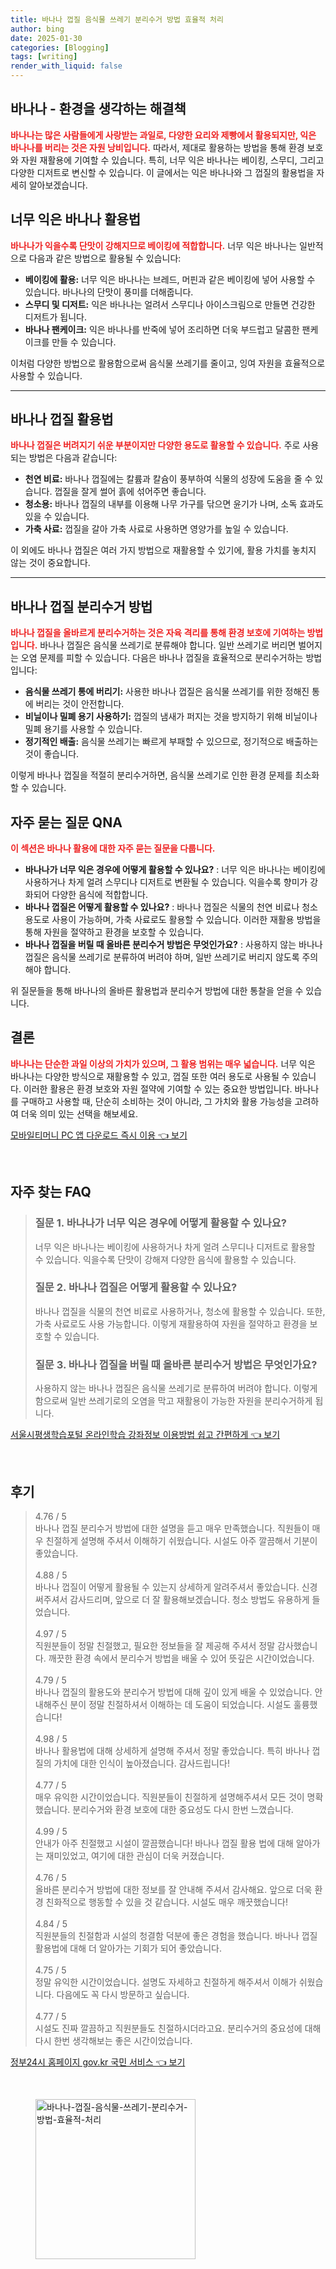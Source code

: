 ```yaml
---
title: 바나나 껍질 음식물 쓰레기 분리수거 방법 효율적 처리
author: bing
date: 2025-01-30
categories: [Blogging]
tags: [writing]
render_with_liquid: false
---
```



<h2 id='바나나-환경을-생각하는-해결책'>바나나 - 환경을 생각하는 해결책</h2>

<p><b><span style="color: #ee2323;">바나나는 많은 사람들에게 사랑받는 과일로, 다양한 요리와 제빵에서 활용되지만, 익은 바나나를 버리는 것은 자원 낭비입니다.</span></b> 따라서, 제대로 활용하는 방법을 통해 환경 보호와 자원 재활용에 기여할 수 있습니다. 특히, 너무 익은 바나나는 베이킹, 스무디, 그리고 다양한 디저트로 변신할 수 있습니다. 이 글에서는 익은 바나나와 그 껍질의 활용법을 자세히 알아보겠습니다.</p>

<h2 id='너무-익은-바나나-활용법'>너무 익은 바나나 활용법</h2>

<p><b><span style="color: #ee2323;">바나나가 익을수록 단맛이 강해지므로 베이킹에 적합합니다.</span></b> 너무 익은 바나나는 일반적으로 다음과 같은 방법으로 활용될 수 있습니다:</p>

<ul>
    <li><b>베이킹에 활용:</b> 너무 익은 바나나는 브레드, 머핀과 같은 베이킹에 넣어 사용할 수 있습니다. 바나나의 단맛이 풍미를 더해줍니다.</li>
    <li><b>스무디 및 디저트:</b> 익은 바나나는 얼려서 스무디나 아이스크림으로 만들면 건강한 디저트가 됩니다.</li>
    <li><b>바나나 팬케이크:</b> 익은 바나나를 반죽에 넣어 조리하면 더욱 부드럽고 달콤한 팬케이크를 만들 수 있습니다.</li>
</ul>

<p>이처럼 다양한 방법으로 활용함으로써 음식물 쓰레기를 줄이고, 잉여 자원을 효율적으로 사용할 수 있습니다.</p>

<hr />

<h2 id='바나나-껍질-활용법'>바나나 껍질 활용법</h2>

<p><b><span style="color: #ee2323;">바나나 껍질은 버려지기 쉬운 부분이지만 다양한 용도로 활용할 수 있습니다.</span></b> 주로 사용되는 방법은 다음과 같습니다:</p>

<ul>
    <li><b>천연 비료:</b> 바나나 껍질에는 칼륨과 칼슘이 풍부하여 식물의 성장에 도움을 줄 수 있습니다. 껍질을 잘게 썰어 흙에 섞어주면 좋습니다.</li>
    <li><b>청소용:</b> 바나나 껍질의 내부를 이용해 나무 가구를 닦으면 윤기가 나며, 소독 효과도 있을 수 있습니다.</li>
    <li><b>가축 사료:</b> 껍질을 갈아 가축 사료로 사용하면 영양가를 높일 수 있습니다.</li>
</ul>

<p>이 외에도 바나나 껍질은 여러 가지 방법으로 재활용할 수 있기에, 활용 가치를 놓치지 않는 것이 중요합니다.</p>

<hr />

<h2 id='바나나-껍질-분리수거-방법'>바나나 껍질 분리수거 방법</h2>

<p><b><span style="color: #ee2323;">바나나 껍질을 올바르게 분리수거하는 것은 자육 격리를 통해 환경 보호에 기여하는 방법입니다.</span></b> 바나나 껍질은 음식물 쓰레기로 분류해야 합니다. 일반 쓰레기로 버리면 벌어지는 오염 문제를 피할 수 있습니다. 다음은 바나나 껍질을 효율적으로 분리수거하는 방법입니다:</p>

<ul>
    <li><b>음식물 쓰레기 통에 버리기:</b> 사용한 바나나 껍질은 음식물 쓰레기를 위한 정해진 통에 버리는 것이 안전합니다.</li>
    <li><b>비닐이나 밀폐 용기 사용하기:</b> 껍질의 냄새가 퍼지는 것을 방지하기 위해 비닐이나 밀폐 용기를 사용할 수 있습니다.</li>
    <li><b>정기적인 배출:</b> 음식물 쓰레기는 빠르게 부패할 수 있으므로, 정기적으로 배출하는 것이 좋습니다.</li>
</ul>

<p>이렇게 바나나 껍질을 적절히 분리수거하면, 음식물 쓰레기로 인한 환경 문제를 최소화할 수 있습니다.</p>

<h2 id='자주-묻는-질문-QNA'>자주 묻는 질문 QNA</h2>

<p><b><span style="color: #ee2323;">이 섹션은 바나나 활용에 대한 자주 묻는 질문을 다룹니다.</span></b></p>

<ul>
    <li><b>바나나가 너무 익은 경우에 어떻게 활용할 수 있나요?</b> : 너무 익은 바나나는 베이킹에 사용하거나 차게 얼려 스무디나 디저트로 변환될 수 있습니다. 익을수록 향미가 강화되어 다양한 음식에 적합합니다.</li>
    <li><b>바나나 껍질은 어떻게 활용할 수 있나요?</b> : 바나나 껍질은 식물의 천연 비료나 청소 용도로 사용이 가능하며, 가축 사료로도 활용할 수 있습니다. 이러한 재활용 방법을 통해 자원을 절약하고 환경을 보호할 수 있습니다.</li>
    <li><b>바나나 껍질을 버릴 때 올바른 분리수거 방법은 무엇인가요?</b> : 사용하지 않는 바나나 껍질은 음식물 쓰레기로 분류하여 버려야 하며, 일반 쓰레기로 버리지 않도록 주의해야 합니다.</li>
</ul>

<p>위 질문들을 통해 바나나의 올바른 활용법과 분리수거 방법에 대한 통찰을 얻을 수 있습니다.</p>

<h2 id='결론'>결론</h2>

<p><b><span style="color: #ee2323;">바나나는 단순한 과일 이상의 가치가 있으며, 그 활용 범위는 매우 넓습니다.</span></b> 너무 익은 바나나는 다양한 방식으로 재활용할 수 있고, 껍질 또한 여러 용도로 사용될 수 있습니다. 이러한 활용은 환경 보호와 자원 절약에 기여할 수 있는 중요한 방법입니다. 바나나를 구매하고 사용할 때, 단순히 소비하는 것이 아니라, 그 가치와 활용 가능성을 고려하여 더욱 의미 있는 선택을 해보세요.</p>


<p><a class="click-button" title="모바일티머니 PC 앱 다운로드 즉시 이용" href="https://greenforu.github.io/posts/%EB%AA%A8%EB%B0%94%EC%9D%BC%ED%8B%B0%EB%A8%B8%EB%8B%88-PC-%EC%95%B1-%EB%8B%A4%EC%9A%B4%EB%A1%9C%EB%93%9C-%EC%A6%89%EC%8B%9C-%EC%9D%B4%EC%9A%A9/" rel="dofollow">모바일티머니 PC 앱 다운로드 즉시 이용 👈 보기</a></p><br>
<h2 id='자주_찾는_FAQ'>자주 찾는 FAQ</h2>
<div itemscope="" itemtype="https://schema.org/FAQPage"> 
<blockquote> 
<div itemscope="" itemprop="mainEntity" itemtype="https://schema.org/Question"> 
<h3 itemprop="name">질문 1. 바나나가 너무 익은 경우에 어떻게 활용할 수 있나요?</h3> 
<div itemscope="" itemprop="acceptedAnswer" itemtype="https://schema.org/Answer"> 
<span itemprop="text"> 
<p>너무 익은 바나나는 베이킹에 사용하거나 차게 얼려 스무디나 디저트로 활용할 수 있습니다. 익을수록 단맛이 강해져 다양한 음식에 활용할 수 있습니다.</p> 
</span> 
</div> 
</div> 

<div itemscope="" itemprop="mainEntity" itemtype="https://schema.org/Question"> 
<h3 itemprop="name">질문 2. 바나나 껍질은 어떻게 활용할 수 있나요?</h3> 
<div itemscope="" itemprop="acceptedAnswer" itemtype="https://schema.org/Answer"> 
<span itemprop="text"> 
<p>바나나 껍질을 식물의 천연 비료로 사용하거나, 청소에 활용할 수 있습니다. 또한, 가축 사료로도 사용 가능합니다. 이렇게 재활용하여 자원을 절약하고 환경을 보호할 수 있습니다.</p> 
</span> 
</div> 
</div> 

<div itemscope="" itemprop="mainEntity" itemtype="https://schema.org/Question"> 
<h3 itemprop="name">질문 3. 바나나 껍질을 버릴 때 올바른 분리수거 방법은 무엇인가요?</h3> 
<div itemscope="" itemprop="acceptedAnswer" itemtype="https://schema.org/Answer"> 
<span itemprop="text"> 
<p>사용하지 않는 바나나 껍질은 음식물 쓰레기로 분류하여 버려야 합니다. 이렇게 함으로써 일반 쓰레기로의 오염을 막고 재활용이 가능한 자원을 분리수거하게 됩니다.</p> 
</span> 
</div> 
</div> 
</blockquote> 
</div>
<p><a class="click-button" title="서울시평생학습포털 온라인학습 강좌정보 이용방법 쉽고 간편하게" href="https://greenforu.github.io/posts/%EC%84%9C%EC%9A%B8%EC%8B%9C%ED%8F%89%EC%83%9D%ED%95%99%EC%8A%B5%ED%8F%AC%ED%84%B8-%EC%98%A8%EB%9D%BC%EC%9D%B8%ED%95%99%EC%8A%B5-%EA%B0%95%EC%A2%8C%EC%A0%95%EB%B3%B4-%EC%9D%B4%EC%9A%A9%EB%B0%A9%EB%B2%95-%EC%89%BD%EA%B3%A0-%EA%B0%84%ED%8E%B8%ED%95%98%EA%B2%8C/" rel="dofollow">서울시평생학습포털 온라인학습 강좌정보 이용방법 쉽고 간편하게 👈 보기</a></p><br>
<h2 id='후기'>후기</h2>
<div itemscope itemtype="https://schema.org/Product">
  <blockquote>
  <div itemprop="review" itemscope itemtype="https://schema.org/Review">
      <div itemprop="reviewRating" itemscope itemtype="https://schema.org/Rating"> <span itemprop="ratingValue">4.76</span> / <span itemprop="bestRating">5</span> </div>
      <span itemprop="reviewBody">바나나 껍질 분리수거 방법에 대한 설명을 듣고 매우 만족했습니다. 직원들이 매우 친절하게 설명해 주셔서 이해하기 쉬웠습니다. 시설도 아주 깔끔해서 기분이 좋았습니다.</span>
  </div>
  <br>
  <div itemprop="review" itemscope itemtype="https://schema.org/Review">
      <div itemprop="reviewRating" itemscope itemtype="https://schema.org/Rating"> <span itemprop="ratingValue">4.88</span> / <span itemprop="bestRating">5</span> </div>
      <span itemprop="reviewBody">바나나 껍질이 어떻게 활용될 수 있는지 상세하게 알려주셔서 좋았습니다. 신경 써주셔서 감사드리며, 앞으로 더 잘 활용해보겠습니다. 청소 방법도 유용하게 들었습니다.</span>
  </div>
  <br>
  <div itemprop="review" itemscope itemtype="https://schema.org/Review">
      <div itemprop="reviewRating" itemscope itemtype="https://schema.org/Rating"> <span itemprop="ratingValue">4.97</span> / <span itemprop="bestRating">5</span> </div>
      <span itemprop="reviewBody">직원분들이 정말 친절했고, 필요한 정보들을 잘 제공해 주셔서 정말 감사했습니다. 깨끗한 환경 속에서 분리수거 방법을 배울 수 있어 뜻깊은 시간이었습니다.</span>
  </div>
  <br>
  <div itemprop="review" itemscope itemtype="https://schema.org/Review">
      <div itemprop="reviewRating" itemscope itemtype="https://schema.org/Rating"> <span itemprop="ratingValue">4.79</span> / <span itemprop="bestRating">5</span> </div>
      <span itemprop="reviewBody">바나나 껍질의 활용도와 분리수거 방법에 대해 깊이 있게 배울 수 있었습니다. 안내해주신 분이 정말 친절하셔서 이해하는 데 도움이 되었습니다. 시설도 훌륭했습니다!</span>
  </div>
  <br>
  <div itemprop="review" itemscope itemtype="https://schema.org/Review">
      <div itemprop="reviewRating" itemscope itemtype="https://schema.org/Rating"> <span itemprop="ratingValue">4.98</span> / <span itemprop="bestRating">5</span> </div>
      <span itemprop="reviewBody">바나나 활용법에 대해 상세하게 설명해 주셔서 정말 좋았습니다. 특히 바나나 껍질의 가치에 대한 인식이 높아졌습니다. 감사드립니다!</span>
  </div>
  <br>
  <div itemprop="review" itemscope itemtype="https://schema.org/Review">
      <div itemprop="reviewRating" itemscope itemtype="https://schema.org/Rating"> <span itemprop="ratingValue">4.77</span> / <span itemprop="bestRating">5</span> </div>
      <span itemprop="reviewBody">매우 유익한 시간이었습니다. 직원분들이 친절하게 설명해주셔서 모든 것이 명확했습니다. 분리수거와 환경 보호에 대한 중요성도 다시 한번 느꼈습니다.</span>
  </div>
  <br>
  <div itemprop="review" itemscope itemtype="https://schema.org/Review">
      <div itemprop="reviewRating" itemscope itemtype="https://schema.org/Rating"> <span itemprop="ratingValue">4.99</span> / <span itemprop="bestRating">5</span> </div>
      <span itemprop="reviewBody">안내가 아주 친절했고 시설이 깔끔했습니다! 바나나 껍질 활용 법에 대해 알아가는 재미있었고, 여기에 대한 관심이 더욱 커졌습니다.</span>
  </div>
  <br>
  <div itemprop="review" itemscope itemtype="https://schema.org/Review">
      <div itemprop="reviewRating" itemscope itemtype="https://schema.org/Rating"> <span itemprop="ratingValue">4.76</span> / <span itemprop="bestRating">5</span> </div>
      <span itemprop="reviewBody">올바른 분리수거 방법에 대한 정보를 잘 안내해 주셔서 감사해요. 앞으로 더욱 환경 친화적으로 행동할 수 있을 것 같습니다. 시설도 매우 깨끗했습니다!</span>
  </div>
  <br>
  <div itemprop="review" itemscope itemtype="https://schema.org/Review">
      <div itemprop="reviewRating" itemscope itemtype="https://schema.org/Rating"> <span itemprop="ratingValue">4.84</span> / <span itemprop="bestRating">5</span> </div>
      <span itemprop="reviewBody">직원분들의 친절함과 시설의 청결함 덕분에 좋은 경험을 했습니다. 바나나 껍질 활용법에 대해 더 알아가는 기회가 되어 좋았습니다.</span>
  </div>
  <br>
  <div itemprop="review" itemscope itemtype="https://schema.org/Review">
      <div itemprop="reviewRating" itemscope itemtype="https://schema.org/Rating"> <span itemprop="ratingValue">4.75</span> / <span itemprop="bestRating">5</span> </div>
      <span itemprop="reviewBody">정말 유익한 시간이었습니다. 설명도 자세하고 친절하게 해주셔서 이해가 쉬웠습니다. 다음에도 꼭 다시 방문하고 싶습니다.</span>
  </div>
  <br>
  <div itemprop="review" itemscope itemtype="https://schema.org/Review">
      <div itemprop="reviewRating" itemscope itemtype="https://schema.org/Rating"> <span itemprop="ratingValue">4.77</span> / <span itemprop="bestRating">5</span> </div>
      <span itemprop="reviewBody">시설도 진짜 깔끔하고 직원분들도 친절하시더라고요. 분리수거의 중요성에 대해 다시 한번 생각해보는 좋은 시간이었습니다.</span>
  </div>
  </blockquote>
</div>
<p><a class="click-button" title="정부24시 홈페이지 gov.kr 국민 서비스" href="https://greenforu.github.io/posts/%EC%A0%95%EB%B6%8024%EC%8B%9C-%ED%99%88%ED%8E%98%EC%9D%B4%EC%A7%80-gov.kr-%EA%B5%AD%EB%AF%BC-%EC%84%9C%EB%B9%84%EC%8A%A4/" rel="dofollow">정부24시 홈페이지 gov.kr 국민 서비스 👈 보기</a></p><br>
<figure class="image"><img src="https://greenforu.github.io/assets/img/thumbnail/바나나-껍질-음식물-쓰레기-분리수거-방법-효율적-처리.webp" alt="바나나-껍질-음식물-쓰레기-분리수거-방법-효율적-처리" width="256" height="256"></figure>